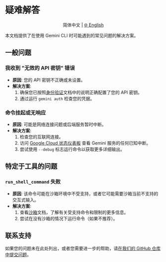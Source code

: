 # 疑难解答

<p align="center">
  简体中文 | <a href="../../../docs/troubleshooting.md">🌐 English</a>
</p>

本文档提供了在使用 Gemini CLI 时可能遇到的常见问题的解决方案。

## 一般问题

### 我收到 "无效的 API 密钥" 错误

*   **原因**: 您的 API 密钥不正确或未设置。
*   **解决方案**:
    1.  确保您已按照[身份验证](cli/authentication.md)文档中的说明正确配置了您的 API 密钥。
    2.  通过运行 `gemini auth` 检查您的凭据。

### 命令挂起或无响应

*   **原因**: 可能是网络连接问题或后端服务暂时中断。
*   **解决方案**:
    1.  检查您的互联网连接。
    2.  访问 [Google Cloud 状态仪表板](https://status.cloud.google.com/) 查看 Gemini 服务的任何已知中断。
    3.  尝试使用 `--debug` 标志运行命令以获取更多详细输出。

## 特定于工具的问题

### `run_shell_command` 失败

*   **原因**: 该命令可能在沙箱环境中不受支持，或者它可能需要沙箱当前不支持的交互式输入。
*   **解决方案**:
    1.  查看[沙箱](sandbox.md)文档，了解有关受支持命令和限制的更多信息。
    2.  尝试在没有沙箱的情况下运行命令（如果不推荐）。

## 联系支持

如果您的问题未在此处列出，或者您需要进一步的帮助，请[在我们的 GitHub 仓库中提交问题](https://github.com/google-gemini/gemini-cli/issues)。